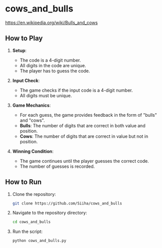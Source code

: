 # cows_and_bulls
<https://en.wikipedia.org/wiki/Bulls_and_cows>
## How to Play

1. **Setup**: 
    - The code is a 4-digit number.
    - All digits in the code are unique.
    - The player has to guess the code.

2. **Input Check**:
    - The game checks if the input code is a 4-digit number.
    - All digits must be unique.

3. **Game Mechanics**:
    - For each guess, the game provides feedback in the form of "bulls" and "cows".
    - **Bulls**: The number of digits that are correct in both value and position.
    - **Cows**: The number of digits that are correct in value but not in position.

4. **Winning Condition**:
    - The game continues until the player guesses the correct code.
    - The number of guesses is recorded.

## How to Run

1. Clone the repository:
    ```sh
    git clone https://github.com/Siiha/cows_and_bulls
    ```

2. Navigate to the repository directory:
    ```sh
    cd cows_and_bulls
    ```

3. Run the script:
    ```sh
    python cows_and_bulls.py
    ```
